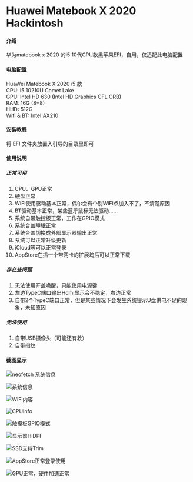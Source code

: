 # Huawei Matebook X 2020 Hackintosh

#### 介绍
华为matebook x 2020 的i5 10代CPU款黑苹果EFI，自用，仅适配此电脑配置

#### 电脑配置

HuaWei Matebook X 2020 i5 款  
CPU: i5 10210U Comet Lake  
GPU: Intel HD 630 (Intel HD Graphics CFL CRB)  
RAM: 16G (8+8)  
HHD: 512G  
Wifi & BT: Intel AX210

#### 安装教程

将 EFI 文件夹放置入引导的目录里即可

#### 使用说明

##### 正常可用

1. CPU、GPU正常
2. 硬盘正常
3. WiFi使用驱动基本正常，偶尔会有个别WiFi点加入不了，不清楚原因
4. BT驱动基本正常，某些蓝牙鼠标无法驱动……
5. 系统自带触控板正常，工作在GPIO模式
6. 系统合盖睡眠正常
7. 系统合盖切换成外部显示器输出正常
8. 系统可以正常升级更新
9. iCloud等可以正常登录
10. AppStore在插一个带网卡的扩展坞后可以正常下载

##### 存在些问题

1. 无法使用开盖唤醒，只能使用电源键
2. 左边TypeC端口输出Hdmi显示会不稳定，右边正常
3. 自带2个TypeC端口正常，但是某些情况下会发生系统提示U盘供电不足的现象，未知原因

##### 无法使用

1. 自带USB摄像头（可能还有救）
2. 自带指纹

#### 截图显示

![neofetch 系统信息](images/neofetch.png)

![系统信息](images/SystemInfo.png)

![WiFi内容](images/intelWiFi.png)

![CPUInfo](images/CPUInfo.png)

![触摸板GPIO模式](images/gpio.png)

![显示器HiDPI](images/HiDPI.png)

![SSD支持Trim](images/SSDTrim.png)

![AppStore正常登录使用](images/appstore.png)

![GPU正常，硬件加速正常](images/Graphic.png)